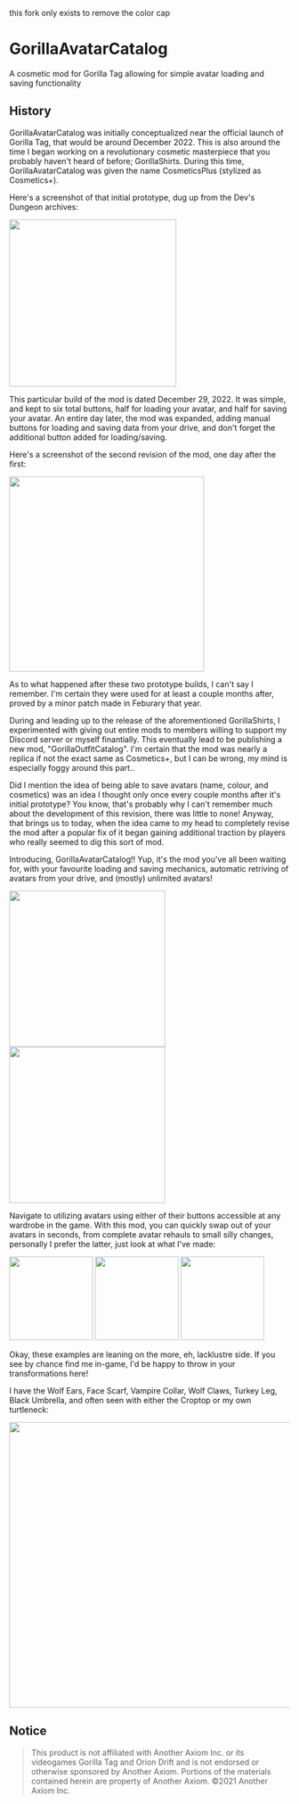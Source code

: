 this fork only exists to remove the color cap

# GorillaAvatarCatalog
A cosmetic mod for Gorilla Tag allowing for simple avatar loading and saving functionality

## History
GorillaAvatarCatalog was initially conceptualized near the official launch of Gorilla Tag, that would be around December 2022. This is also around the time I began working on a revolutionary cosmetic masterpiece that you probably haven't heard of before; GorillaShirts. During this time, GorillaAvatarCatalog was given the name CosmeticsPlus (stylized as Cosmetics+).

Here's a screenshot of that initial prototype, dug up from the Dev's Dungeon archives:

<img src="https://github.com/user-attachments/assets/2c5fb9fe-d81c-4359-95d3-14cbdf7c02d1" width=300px; height=auto;>

This particular build of the mod is dated December 29, 2022. It was simple, and kept to six total buttons, half for loading your avatar, and half for saving your avatar. An entire day later, the mod was expanded, adding manual buttons for loading and saving data from your drive, and don't forget the additional button added for loading/saving.

Here's a screenshot of the second revision of the mod, one day after the first:

<img src="https://github.com/user-attachments/assets/b6c8abf5-556c-408c-92f5-461ba35f65d7" width=350px; height=auto;>

As to what happened after these two prototype builds, I can't say I remember. I'm certain they were used for at least a couple months after, proved by a minor patch made in Feburary that year.

During and leading up to the release of the aforementioned GorillaShirts, I experimented with giving out entire mods to members willing to support my Discord server or myself finantially. This eventually lead to be publishing a new mod, "GorillaOutfitCatalog". I'm certain that the mod was nearly a replica if not the exact same as Cosmetics+, but I can be wrong, my mind is especially foggy around this part.. 

Did I mention the idea of being able to save avatars (name, colour, and cosmetics) was an idea I thought only once every couple months after it's initial prototype? You know, that's probably why I can't remember much about the development of this revision, there was little to none! Anyway, that brings us to today, when the idea came to my head to completely revise the mod after a popular fix of it began gaining additional traction by players who really seemed to dig this sort of mod.

Introducing, GorillaAvatarCatalog!! Yup, it's the mod you've all been waiting for, with your favourite loading and saving mechanics, automatic retriving of avatars from your drive, and (mostly) unlimited avatars!

<img src="https://github.com/user-attachments/assets/498809a5-1c4a-4ee3-b2db-a99374c38502" width=280px; height=auto;>
<img src="https://github.com/user-attachments/assets/54a6b9c5-171e-4d5b-a3e7-237b518dd676" width=280px; height=auto;>

Navigate to utilizing avatars using either of their buttons accessible at any wardrobe in the game. With this mod, you can quickly swap out of your avatars in seconds, from complete avatar rehauls to small silly changes, personally I prefer the latter, just look at what I've made:

<img src="https://github.com/user-attachments/assets/1ae2eb8d-5849-4168-a6a1-c323d81970a6" width=150px; height=auto;>
<img src="https://github.com/user-attachments/assets/f639da02-1e21-4596-a7b0-afcde39acc6b" width=150px; height=auto;>
<img src="https://github.com/user-attachments/assets/ff265e54-2c90-42ae-bdc7-ba52e7a90f9c" width=150px; height=auto;>

Okay, these examples are leaning on the more, eh, lacklustre side. If you see by chance find me in-game, I'd be happy to throw in your transformations here!

I have the Wolf Ears, Face Scarf, Vampire Collar, Wolf Claws, Turkey Leg, Black Umbrella, and often seen with either the Croptop or my own turtleneck:

<img src="https://github.com/user-attachments/assets/ea8d9f2f-7b8e-46d0-b743-52c1b36caddc" width=512px; height=auto;>

## Notice
> This product is not affiliated with Another Axiom Inc. or its videogames Gorilla Tag and Orion Drift and is not endorsed or otherwise sponsored by Another Axiom. Portions of the materials contained herein are property of Another Axiom. ©2021 Another Axiom Inc.
